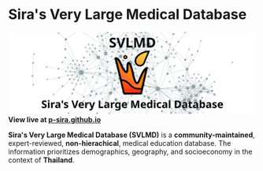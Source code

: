 # Sira's Very Large Medical Database
![SVLMD Banner](https://github.com/p-sira/SVLMD/blob/main/assets/banner.png?raw=true)
**View live at [p-sira.github.io](https://p-sira.github.io/SVLMD/#/page/svlmd)**

**Sira's Very Large Medical Database (SVLMD)** is a **community-maintained**, expert-reviewed, **non-hierachical**, medical education database. The information prioritizes demographics, geography, and socioeconomy in the context of **Thailand**.
